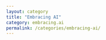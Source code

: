 ```yaml
---
layout: category
title: "Embracing AI"
category: embracing.ai
permalink: /categories/embracing-ai/
---
```

